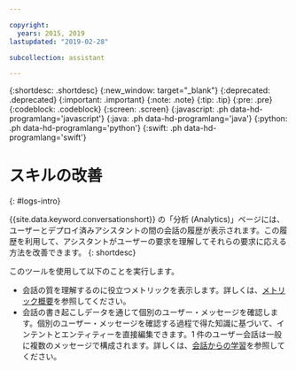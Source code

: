 ```yaml
---

copyright:
  years: 2015, 2019
lastupdated: "2019-02-28"

subcollection: assistant

---
```


{:shortdesc: .shortdesc}
{:new_window: target="_blank"}
{:deprecated: .deprecated}
{:important: .important}
{:note: .note}
{:tip: .tip}
{:pre: .pre}
{:codeblock: .codeblock}
{:screen: .screen}
{:javascript: .ph data-hd-programlang='javascript'}
{:java: .ph data-hd-programlang='java'}
{:python: .ph data-hd-programlang='python'}
{:swift: .ph data-hd-programlang='swift'}

# スキルの改善
{: #logs-intro}

{{site.data.keyword.conversationshort}} の「分析 (Analytics)」ページには、ユーザーとデプロイ済みアシスタントの間の会話の履歴が表示されます。この履歴を利用して、アシスタントがユーザーの要求を理解してそれらの要求に応える方法を改善できます。
{: shortdesc}

このツールを使用して以下のことを実行します。

- 会話の質を理解するのに役立つメトリックを表示します。詳しくは、[メトリック概要](/docs/services/assistant?topic=assistant-logs-overview)を参照してください。
- 会話の書き起こしデータを通じて個別のユーザー・メッセージを確認します。個別のユーザー・メッセージを確認する過程で得た知識に基づいて、インテントとエンティティーを直接編集できます。1 件のユーザー会話は一般に複数のメッセージで構成されます。詳しくは、[会話からの学習](/docs/services/assistant?topic=assistant-logs)を参照してください。
